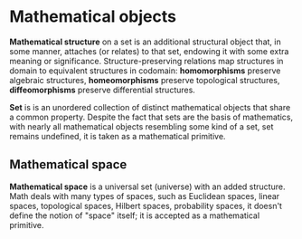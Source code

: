 # Mathematical objects


**Mathematical structure** on a set is an additional structural object that, in some manner, attaches (or relates) to that set, endowing it with some extra meaning or significance. Structure-preserving relations map structures in domain to equivalent structures in codomain: **homomorphisms** preserve algebraic structures, **homeomorphisms** preserve topological structures, **diffeomorphisms** preserve differential structures.

**Set** is is an unordered collection of distinct mathematical objects that share a common property. Despite the fact that sets are the basis of mathematics, with nearly all mathematical objects resembling some kind of a set, set remains undefined, it is taken as a mathematical primitive.


## Mathematical space
**Mathematical space** is a universal set (universe) with an added structure. Math deals with many types of spaces, such as Euclidean spaces, linear spaces, topological spaces, Hilbert spaces, probability spaces, it doesn't define the notion of "space" itself; it is accepted as a mathematical primitive.
